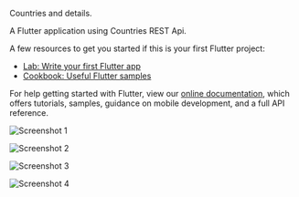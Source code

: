 Countries and details.

A Flutter application using Countries REST Api.

A few resources to get you started if this is your first Flutter project:

- [Lab: Write your first Flutter app](https://flutter.dev/docs/get-started/codelab)
- [Cookbook: Useful Flutter samples](https://flutter.dev/docs/cookbook)

For help getting started with Flutter, view our
[online documentation](https://flutter.dev/docs), which offers tutorials,
samples, guidance on mobile development, and a full API reference.

![Screenshot 1](https://github.com/naim0167/flutter-country-house/blob/master/01.png)

![Screenshot 2](https://github.com/naim0167/flutter-country-house/blob/master/02.png)

![Screenshot 3](https://github.com/naim0167/flutter-country-house/blob/master/03.png)

![Screenshot 4](https://github.com/naim0167/flutter-country-house/blob/master/04.png)
